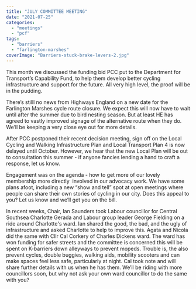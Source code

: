 ```yaml
---
title: "JULY COMMITTEE MEETING"
date: "2021-07-25"
categories: 
  - "meetings"
  - "pcf"
tags: 
  - "barriers"
  - "farlington-marshes"
coverImage: "Barriers-stuck-brake-levers-2.jpg"
---
```


This month we discussed the funding bid PCC put to the Department for Transport’s Capability Fund, to help them develop better cycling infrastructure and support for the future. All very high level, the proof will be in the pudding. 

There’s stilll no news from Highways England on a new date for the Farlington Marshes cycle route closure. We expect this will now have to wait until after the summer due to bird nesting season. But at least HE has agreed to vastly improved signage of the alternative route when they do. We’ll be keeping a very close eye out for more details. 

After PCC postponed their recent decision meeting, sign off on the Local Cycling and Walking Infrastructure Plan and Local Transport Plan 4 is now delayed until October. However, we hear that the new Local Plan will be out to consultation this summer - if anyone fancies lending a hand to craft a response, let us know. 

Engagement was on the agenda - how to get more of our lovely membership more directly  involved in our advocacy work. We have some plans afoot, including a new “show and tell” spot at open meetings where people can share their own stories of cycling in our city. Does this appeal to you? Let us know and we’ll get you on the bill. 

In recent weeks, Chair, Ian Saunders took Labour councillor for Central Southsea Charlotte Gerada and Labour group leader George Fielding on a ride around Charlotte's ward. Ian shared the good, the bad, and the ugly of infrastructure and asked Charlotte to help to improve this. Agata and Nicola did the same with Cllr Cal Corkery of Charles Dickens ward. The ward has won funding for safer streets and the committee is concerned this will be spent on K-barriers down alleyways to prevent mopeds. Trouble is, the also prevent cycles, double buggies, walking aids, mobility scooters and can make spaces feel less safe, particularly at night. Cal took note and will share further details with us when he has them. We’ll be riding with more councillors soon, but why not ask your own ward councillor to do the same with you?
